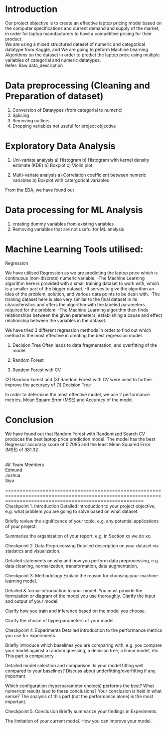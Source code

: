 # Introduction
Our project objective is to create an effective laptop pricing model based on the computer specifications and current demand and supply of the market, in order for laptop manufacturers to have a competitive pricing for their product. <br />
We are using a mixed structured dataset of numeric and categorical datatype from Kaggle, and We are going to peform Machine Learning Algorithms on the dataset in order to predict the laptop price using multiple variables of categorial and numeric datatypes. <br />
  Refer: Raw data_description <br />

# Data preprocessing (Cleaning and Preparation of dataset) 
1) Conversion of Datatypes (from categorial to numeric)
2) Splicing
3) Removing outliers
4) Dropping variables not useful for project objective

# Exploratory Data Analysis
1) Uni-variate analysis
  a) Histogram
  b) Histogram with kernel density estimate (KDE)
  b) Boxplot
  c) Violin plot
  
2) Multi-variate analysis
  a) Correlation coefficient between numeric variables
  b) Boxplot with catergorical variables
  
From the EDA, we have found out 

# Data processing for ML Analysis
1) creating dummy variables from existing variables
2) Removing variables that are not useful for ML analysis

# Machine Learning Tools utilised:
Regression

We have utilised Regression as we are predicting the laptop price which is continuous (non-discrete) numeric variable.
-The Machine Learning algorithm here is provided with a small training dataset to work with, which is a smaller part of the bigger dataset.
-It serves to give the algorithm an idea of the problem, solution, and various data points to be dealt with.
-The training dataset here is also very similar to the final dataset in its characteristics and offers the algorithm with the labeled parameters required for the problem.
-The Machine Learning algorithm then finds relationships between the given parameters, establishing a cause and effect relationship between the variables in the dataset.

We have tried 3 different regression methods in order to find out which method is the most effective in creating the best regression model.

1) Decision Tree
Often leads to data fragmentation, and overfitting of the model

2) Random Forest


3) Random Forest with CV

(2) Random Forest and (3) Random Forest with CV were used to further improve the accuracy of (1) Decision Tree

In order to determine the most effective model, we use 2 performance metrics, Mean Square Error (MSE) and Accuracy of the model.


# Conclusion
We have found out that Random Forest with Randomized Search CV produces the best laptop price prediction model.
The model has the best Regressor accuracy score of 0.7085 and the least Mean Squared Error (MSE) of 381.32

<br />
## Team Members
<br /> Edmund
<br /> Joshua
<br /> Siyu
<br />

============================================================================================================================================================  
Checkpoint 1. Introduction Detailed introduction to your project objective, e.g. what problem you are going to solve based on what dataset.

Briefly review the significance of your topic, e.g. any potential applications of your project.

Summarize the organization of your report, e.g. in Section xx we do xx.

Checkpoint 2. Data Preprocessing Detailed description on your dataset via statistics and visualization.

Detailed statements on why and how you perform data preprocessing, e.g. data cleaning, normalization, transformation, data augmentation.

Checkpoint 3. Methodology Explain the reason for choosing your machine learning model.

Detailed & formal introduction to your model. You must provide the formulation or diagram of the model you use thoroughly. Clarify the input and output of your model.

Clarify how you train and inference based on the model you choose.

Clarify the choice of hyperparameters of your model.

Checkpoint 4. Experiments Detailed introduction to the performance metrics you use for experiments.

Briefly introduce which baselines you are comparing with, e.g. you compare your model against a random guessing, a decision tree, a linear model, etc. This part is compulsory.

Detailed model selection and comparison: Is your model fitting well compared to your baselines? Discuss about underfitting/overfitting if any. Important

Which configuration (hyperparameter choices) performs the best? What numerical results lead to these conclusions? Your conclusion is held in what sense? The analysis of this part (not the performance alone) is the most important.

Checkpoint 5. Conclusion Briefly summarize your findings in Experiments.

The limitation of your current model. How you can improve your model.
